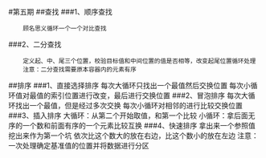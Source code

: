 #第五期
##查找
###1、顺序查找
        
        顾名思义循环一个一个对比查找
###2、二分查找

        定义起、中、尾三个位置，校验目标值和中间位置的值是否相等，改变起尾位置循环处理
        注意：二分查找需要原本容器内的元素有序
##排序
###1、直接选择排序
        每次大循环只找出一个最值然后交换位置
        每次小循环值对最值的索引位置进行改变，最后进行交换位置
###2、冒泡排序 
        每次大循环找出一个最值，但是经过多次交换
        每次小循环对相邻的进行比较交换位置
###3、插入排序
        大循环：从第二个开始取值，和第一个比较
        小循环：拿后面无序的一个数和前面有序的一个元素比较互换
###4、快速排序
        拿出来一个参照值挖出来作为第一个坑
        依次比这个数大的放在右边，比这个数小的放在左边
        注意：一次处理确定基准值的位置并将数据进行分区
        
               
              

            



               
                
           
       
   

      

    